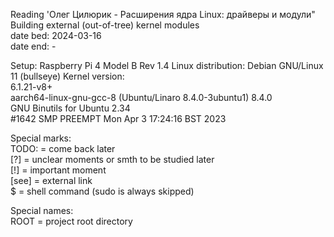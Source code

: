 
Reading 'Олег Цилюрик - Расширения ядра Linux: драйверы и модули"  
Building external (out-of-tree) kernel modules  
    date bed: 2024-03-16  
    date end: -  


Setup: Raspberry Pi 4 Model B Rev 1.4
Linux distribution: Debian GNU/Linux 11 (bullseye)
Kernel version:  
    6.1.21-v8+  
    aarch64-linux-gnu-gcc-8 (Ubuntu/Linaro 8.4.0-3ubuntu1) 8.4.0  
    GNU Binutils for Ubuntu 2.34  
    #1642 SMP PREEMPT Mon Apr  3 17:24:16 BST 2023  


Special marks:  
    TODO:   =  come back later  
    [?]     =  unclear moments or smth to be studied later  
    [!]     =  important moment  
    [see]   =  external link  
    $       =  shell command (sudo is always skipped)  

Special names:  
    ROOT    = project root directory
    